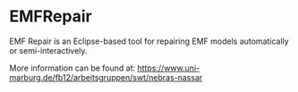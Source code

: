 # EMFRepair
EMF Repair is an Eclipse-based tool for repairing EMF models automatically or semi-interactively.

More information can be found at: https://www.uni-marburg.de/fb12/arbeitsgruppen/swt/nebras-nassar
